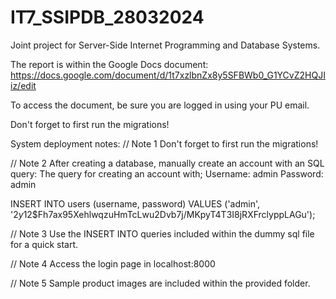 # IT7_SSIPDB_28032024
Joint project for Server-Side Internet Programming and Database Systems. 

The report is within the Google Docs document: https://docs.google.com/document/d/1t7xzlbnZx8y5SFBWb0_G1YCvZ2HQJIiz/edit

To access the document, be sure you are logged in using your PU email. 

Don't forget to first run the migrations!


System deployment notes:
// Note 1
Don't forget to first run the migrations!


// Note 2
After creating a database, manually create an account with an SQL query:
The query for creating an account with;
Username: admin
Password: admin

INSERT INTO users (username, password) VALUES ('admin', '$2y$12$Fh7ax95XehlwqzuHmTcLwu2Dvb7j/MKpyT4T3I8jRXFrclyppLAGu');


// Note 3
Use the INSERT INTO queries included within the dummy sql file for a quick start.


// Note 4
Access the login page in localhost:8000


// Note 5
Sample product images are included within the provided folder.